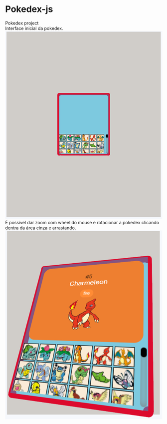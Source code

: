 # Pokedex-js

 Pokedex project  
 Interface inicial da pokedex.  
 ![INIT](/captura-01.png)  
 É possível dar zoom com wheel do mouse e rotacionar a pokedex clicando dentra da área cinza e arrastando.  
 ![DEMO](/captura-02.png)  
 
